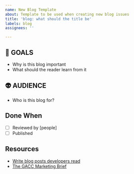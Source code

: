 ```yaml
---
name: New Blog Template
about: Template to be used when creating new blog issues
title: 'blog: what should the title be'
labels: blog
assignees: ''

---
```


## 🥅 GOALS

* Why is this blog important
* What should the reader learn from it

## 👽 AUDIENCE

* Who is this blog for?

## Done When

- [ ] Reviewed by [people]
- [ ] Published

## Resources

- [Write blog posts developers read](https://refactoringenglish.com/chapters/write-blog-posts-developers-read/)
- [The GACC Marketing Brief](https://newsletter.mkt1.co/p/the-gacc-marketing-brief-the-best)
